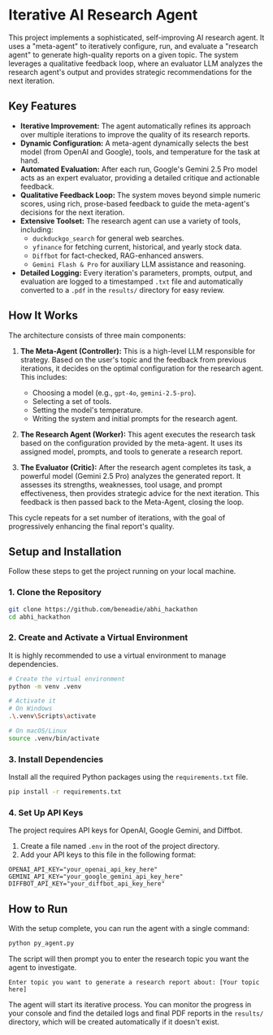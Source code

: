 # Iterative AI Research Agent

This project implements a sophisticated, self-improving AI research agent. It uses a "meta-agent" to iteratively configure, run, and evaluate a "research agent" to generate high-quality reports on a given topic. The system leverages a qualitative feedback loop, where an evaluator LLM analyzes the research agent's output and provides strategic recommendations for the next iteration.

## Key Features

- **Iterative Improvement:** The agent automatically refines its approach over multiple iterations to improve the quality of its research reports.
- **Dynamic Configuration:** A meta-agent dynamically selects the best model (from OpenAI and Google), tools, and temperature for the task at hand.
- **Automated Evaluation:** After each run, Google's Gemini 2.5 Pro model acts as an expert evaluator, providing a detailed critique and actionable feedback.
- **Qualitative Feedback Loop:** The system moves beyond simple numeric scores, using rich, prose-based feedback to guide the meta-agent's decisions for the next iteration.
- **Extensive Toolset:** The research agent can use a variety of tools, including:
    - `duckduckgo_search` for general web searches.
    - `yfinance` for fetching current, historical, and yearly stock data.
    - `Diffbot` for fact-checked, RAG-enhanced answers.
    - `Gemini Flash & Pro` for auxiliary LLM assistance and reasoning.
- **Detailed Logging:** Every iteration's parameters, prompts, output, and evaluation are logged to a timestamped `.txt` file and automatically converted to a `.pdf` in the `results/` directory for easy review.

## How It Works

The architecture consists of three main components:

1.  **The Meta-Agent (Controller):** This is a high-level LLM responsible for strategy. Based on the user's topic and the feedback from previous iterations, it decides on the optimal configuration for the research agent. This includes:
    -   Choosing a model (e.g., `gpt-4o`, `gemini-2.5-pro`).
    -   Selecting a set of tools.
    -   Setting the model's temperature.
    -   Writing the system and initial prompts for the research agent.

2.  **The Research Agent (Worker):** This agent executes the research task based on the configuration provided by the meta-agent. It uses its assigned model, prompts, and tools to generate a research report.

3.  **The Evaluator (Critic):** After the research agent completes its task, a powerful model (Gemini 2.5 Pro) analyzes the generated report. It assesses its strengths, weaknesses, tool usage, and prompt effectiveness, then provides strategic advice for the next iteration. This feedback is then passed back to the Meta-Agent, closing the loop.

This cycle repeats for a set number of iterations, with the goal of progressively enhancing the final report's quality.

## Setup and Installation

Follow these steps to get the project running on your local machine.

### 1. Clone the Repository

```bash
git clone https://github.com/beneadie/abhi_hackathon
cd abhi_hackathon
```

### 2. Create and Activate a Virtual Environment

It is highly recommended to use a virtual environment to manage dependencies.

```bash
# Create the virtual environment
python -m venv .venv

# Activate it
# On Windows
.\.venv\Scripts\activate

# On macOS/Linux
source .venv/bin/activate
```

### 3. Install Dependencies

Install all the required Python packages using the `requirements.txt` file.

```bash
pip install -r requirements.txt
```

### 4. Set Up API Keys

The project requires API keys for OpenAI, Google Gemini, and Diffbot.

1.  Create a file named `.env` in the root of the project directory.
2.  Add your API keys to this file in the following format:

```env
OPENAI_API_KEY="your_openai_api_key_here"
GEMINI_API_KEY="your_google_gemini_api_key_here"
DIFFBOT_API_KEY="your_diffbot_api_key_here"
```

## How to Run

With the setup complete, you can run the agent with a single command:

```bash
python py_agent.py
```

The script will then prompt you to enter the research topic you want the agent to investigate.

```
Enter topic you want to generate a research report about: [Your topic here]
```

The agent will start its iterative process. You can monitor the progress in your console and find the detailed logs and final PDF reports in the `results/` directory, which will be created automatically if it doesn't exist.
